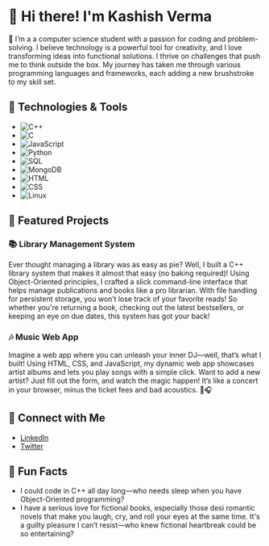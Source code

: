 # 👋 Hi there! I'm Kashish Verma

🌱 I’m a a computer science student with a passion for coding and problem-solving. I believe technology is a powerful tool for creativity, and I love transforming ideas into functional solutions.  I thrive on challenges that push me to think outside the box. My journey has taken me through various programming languages and frameworks, each adding a new brushstroke to my skill set.

## 🔧 Technologies & Tools
- ![C++](https://img.shields.io/badge/-C++-00599C?style=flat-square&logo=cplusplus&logoColor=ffffff)
- ![C](https://img.shields.io/badge/-C-A8B9CC?style=flat-square&logo=c&logoColor=black)
- ![JavaScript](https://img.shields.io/badge/-JavaScript-F7DF1E?style=flat-square&logo=javascript&logoColor=black)
- ![Python](https://img.shields.io/badge/-Python-3776AB?style=flat-square&logo=python&logoColor=ffffff)
- ![SQL](https://img.shields.io/badge/-SQL-003B57?style=flat-square&logo=postgresql&logoColor=white)
- ![MongoDB](https://img.shields.io/badge/-MongoDB-47A248?style=flat-square&logo=mongodb&logoColor=white)
- ![HTML](https://img.shields.io/badge/-HTML-E34F26?style=flat-square&logo=html5&logoColor=white)
- ![CSS](https://img.shields.io/badge/-CSS-1572B6?style=flat-square&logo=css3&logoColor=white)
- ![Linux](https://img.shields.io/badge/-Linux-FCC624?style=flat-square&logo=linux&logoColor=black)

## 🚀 Featured Projects

### 📚 Library Management System
Ever thought managing a library was as easy as pie? Well, I built a C++ library system that makes it almost that easy (no baking required)! Using Object-Oriented principles, I crafted a slick command-line interface that helps manage publications and books like a pro librarian. With file handling for persistent storage, you won’t lose track of your favorite reads! So whether you're returning a book, checking out the latest bestsellers, or keeping an eye on due dates, this system has got your back!

### 🎶 Music Web App
Imagine a web app where you can unleash your inner DJ—well, that’s what I built! Using HTML, CSS, and JavaScript, my dynamic web app showcases artist albums and lets you play songs with a simple click. Want to add a new artist? Just fill out the form, and watch the magic happen! It’s like a concert in your browser, minus the ticket fees and bad acoustics. 🎤🎧

## 🤝 Connect with Me
- [LinkedIn](your-linkedin)
- [Twitter](your-twitter)

## 🎉 Fun Facts
- I could code in C++ all day long—who needs sleep when you have Object-Oriented programming?
- I have a serious love for fictional books, especially those desi romantic novels that make you laugh, cry, and roll your eyes at the same time. It's a guilty pleasure I can’t resist—who knew fictional 
   heartbreak could be so entertaining?

